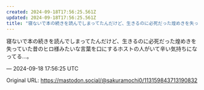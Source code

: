 ```yaml
---
created: 2024-09-18T17:56:25.561Z
updated: 2024-09-18T17:56:25.561Z
title: "寝ないで本の続きを読んでしまってたんだけど、生きるのに必死だった煌めきを失ってい[...]"
---
```


<p>寝ないで本の続きを読んでしまってたんだけど、生きるのに必死だった煌めきを失っていた昔のヒロ様みたいな言葉を口にするホストの人がいて辛い気持ちになってる…。</p>

&mdash; 2024-09-18 17:56:25 UTC

Original URL: https://mastodon.social/@sakuramochi0/113159843713190832
